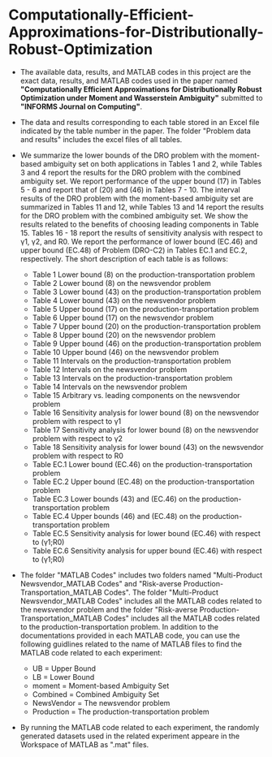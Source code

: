 # Computationally-Efficient-Approximations-for-Distributionally-Robust-Optimization

- The available data, results, and MATLAB codes in this project are the exact data, results, and MATLAB codes used in the paper named **"Computationally Efficient Approximations for
Distributionally Robust Optimization under Moment and Wasserstein Ambiguity"** submitted to **"INFORMS Journal on Computing"**.

- The data and results corresponding to each table stored in an Excel file indicated by the table number in the paper. The folder "Problem data and results" includes the excel files of all tables.

- We summarize the lower bounds of the DRO problem with the moment-based ambiguity set on both applications in Tables 1 and 2, while Tables 3 and 4 report the results for the DRO problem with the combined ambiguity set. We report performance of the upper bound (17) in Tables 5 - 6 and report that of (20) and (46) in Tables 7 - 10. The interval results of the DRO problem with the moment-based ambiguity set are summarized in Tables 11 and 12, while Tables 13 and 14 report the results for the DRO problem with the
combined ambiguity set. We show the results related to the benefits of choosing leading components in Table 15. Tables 16  - 18 report the results of sensitivity analysis with respect to γ1, γ2, and R0. We report the performance of lower bound (EC.46) and upper bound (EC.48) of Problem (DRO-C2) in Tables EC.1 and EC.2, respectively. The short description of each table is as follows:
  - Table 1 Lower bound (8) on the production-transportation problem
  - Table 2 Lower bound (8) on the newsvendor problem
  - Table 3 Lower bound (43) on the production-transportation problem
  - Table 4 Lower bound (43) on the newsvendor problem
  - Table 5 Upper bound (17) on the production-transportation problem
  - Table 6 Upper bound (17) on the newsvendor problem
  - Table 7 Upper bound (20) on the production-transportation problem
  - Table 8 Upper bound (20) on the newsvendor problem
  - Table 9 Upper bound (46) on the production-transportation problem
  - Table 10 Upper bound (46) on the newsvendor problem
  - Table 11 Intervals on the production-transportation problem
  - Table 12 Intervals on the newsvendor problem
  - Table 13 Intervals on the production-transportation problem
  - Table 14 Intervals on the newsvendor problem
  - Table 15 Arbitrary vs. leading components on the newsvendor problem
  - Table 16 Sensitivity analysis for lower bound (8) on the newsvendor problem with respect to γ1
  - Table 17 Sensitivity analysis for lower bound (8) on the newsvendor problem with respect to γ2
  - Table 18 Sensitivity analysis for lower bound (43) on the newsvendor problem with respect to R0
  - Table EC.1 Lower bound (EC.46) on the production-transportation problem
  - Table EC.2 Upper bound (EC.48) on the production-transportation problem
  - Table EC.3 Lower bounds (43) and (EC.46) on the production-transportation problem
  - Table EC.4 Upper bounds (46) and (EC.48) on the production-transportation problem
  - Table EC.5 Sensitivity analysis for lower bound (EC.46) with respect to (γ1;R0)
  - Table EC.6 Sensitivity analysis for upper bound (EC.46) with respect to (γ1;R0)

- The folder "MATLAB Codes" includes two folders named "Multi-Product Newsvendor_MATLAB Codes" and "Risk-averse Production-Transportation_MATLAB Codes". The folder "Multi-Product Newsvendor_MATLAB Codes" includes all the MATLAB codes related to the newsvendor problem and the folder  "Risk-averse Production-Transportation_MATLAB Codes" includes all the MATLAB codes related to the production-transportation problem. In addition to the documentations provided in each MATLAB code, you can use the following guidlines related to the name of MATLAB files to find the MATLAB code related to each experiment:
  - UB = Upper Bound
  - LB = Lower Bound
  - moment = Moment-based Ambiguity Set
  - Combined = Combined Ambiguity Set
  - NewsVendor = The newsvendor problem
  - Production = The production-transportation problem

- By running the MATLAB code related to each experiment, the randomly generated datasets used in the related experiment appeare in the Workspace of MATLAB as ".mat" files.


